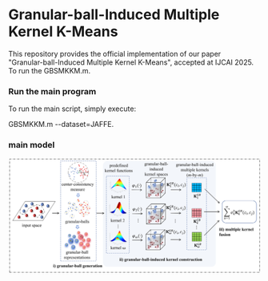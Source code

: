 # Granular-ball-Induced Multiple Kernel K-Means

This repository provides the official implementation of our paper  
"Granular-ball-Induced Multiple Kernel K-Means", accepted at IJCAI 2025. To run the GBSMKKM.m.




### Run the main program

To run the main script, simply execute:

GBSMKKM.m --dataset=JAFFE.


### main model
![main model](flow.png)



